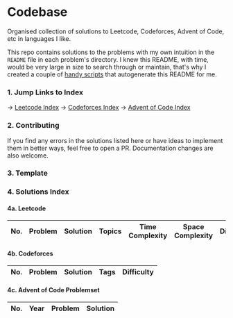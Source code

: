 # Codebase
Organised collection of solutions to Leetcode, Codeforces, Advent of Code, etc in languages I like.

This repo contains solutions to the problems with my own intuition in the `README` file in each problem's directory. I knew this README, with time, would be very large in size to search through or maintain, that's why I created a couple of [handy scripts](./scripts/) that autogenerate this README for me.

### 1. Jump Links to Index
→ [Leetcode Index]()
→ [Codeforces Index]()
→ [Advent of Code Index]()

### 2. Contributing
If you find any errors in the solutions listed here or have ideas to implement them in better ways, feel free to open a PR. Documentation changes are also welcome. 

### 3. Template

### 4. Solutions  Index

#### 4a. Leetcode

| No. | Problem | Solution | Topics | Time Complexity | Space Complexity | Difficulty |
|----------|----------|----------|----------|----------|----------|----------|

#### 4b. Codeforces

| No. | Problem | Solution | Tags | Difficulty |
|----------|----------|----------|----------|----------|

#### 4c. Advent of Code Problemset

| No. | Year | Problem  | Solution |
|----------|----------|----------|----------|